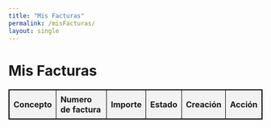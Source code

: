 ```yaml
---
title: "Mis Facturas"
permalink: /misFacturas/
layout: single
---
```


<style>
/* Your CSS styles */
table {
  width: 100%;
  border-collapse: collapse;
  margin: 20px 0;
}

table, th, td {
  border: 1px solid black;
}

th, td {
  padding: 8px;
  text-align: left;
}

th {
  background-color: #f2f2f2;
}
</style>

# Mis Facturas

<!-- Display invoices list -->
<table id="invoices-table">
  <thead>
    <tr>
      <th>Concepto</th>
      <th>Numero de factura</th>
      <th>Importe</th>
      <th>Estado</th>
      <th>Creación</th>
      <th>Acción</th>
    </tr>
  </thead>
  <tbody>
    <!-- Invoices will be dynamically added here -->
  </tbody>
</table>

<script>
// Function to format amount
function formatAmount(amount) {
  return (amount / 100).toFixed(2).replace('.', ',') + ' €';
}

// Function to translate status
function translateStatus(status) {
  if (status === 'paid') {
    return 'Pagada';
  }
  return status;
}

// Function to format creation date
function formatCreationDate(timestamp) {
  const date = new Date(timestamp * 1000);
  return date.toLocaleDateString();
}

// Function to fetch and display invoices
function fetchAndDisplayInvoices(email) {
  fetch('/.netlify/functions/server', {
      method: 'POST',
      headers: {
        'Content-Type': 'application/json'
      },
      body: JSON.stringify({ action: 'get_invoices', email: email })
    })
    .then(response => {
      console.log('Response status:', response.status);
      return response.json();
    })
    .then(data => {
      console.log('Fetched data:', data);
      const invoicesTableBody = document.querySelector('#invoices-table tbody');
      if (data && data.invoices) {
        data.invoices.forEach(invoice => {
          const formattedAmount = formatAmount(invoice.amount_due);
          const translatedStatus = translateStatus(invoice.status);
          const formattedCreationDate = formatCreationDate(invoice.created);
          const description = getDescription(invoice); // Get description from invoice lines
          const row = document.createElement('tr');
          row.innerHTML = `
            <td>${description}</td>
            <td>${invoice.number}</td>
            <td>${formattedAmount}</td>
            <td>${translatedStatus}</td>
            <td>${formattedCreationDate}</td>
            <td><button onclick="downloadInvoice('${invoice.invoice_pdf}')">Descargar</button></td>
          `;
          invoicesTableBody.appendChild(row);
        });
      } else {
        console.error('Error fetching invoices:', data);
      }
    })
    .catch(error => {
      console.error('Error fetching invoices:', error);
    });
}

// Function to get description from invoice lines
function getDescription(invoice) {
  if (invoice.lines && invoice.lines.data.length > 0) {
    // Assuming the description is available in the first line item
    console.log('Fetched data lines:', invoice.lines);
    return invoice.lines.data[0].description || '';
  }
  return ''; // Return empty string if description is not available
}


// Function to download invoice in PDF format
function downloadInvoice(invoicePdfUrl) {
  console.log('Downloading invoice:', invoicePdfUrl);
  window.open(invoicePdfUrl, '_blank');
}

// Fetch and display invoices when the page loads
fetchAndDisplayInvoices();
</script>

